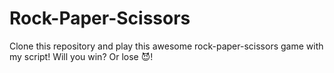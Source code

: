 # Rock-Paper-Scissors
Clone this repository and play this awesome rock-paper-scissors game with my script! Will you win? Or lose 😈!
